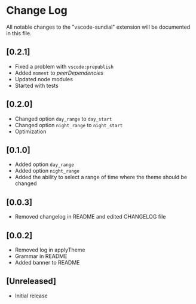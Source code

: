 # Change Log

All notable changes to the "vscode-sundial" extension will be documented in this file.

## [0.2.1]
- Fixed a problem with `vscode:prepublish`
- Added `moment` to *peerDependencies*
- Updated node modules
- Started with tests

## [0.2.0]
- Changed option `day_range` to `day_start`
- Changed option `night_range` to `night_start`
- Optimization

## [0.1.0]
- Added option `day_range`
- Added option `night_range`
- Added the ability to select a range of time where the theme should be changed

## [0.0.3]
- Removed changelog in README and edited CHANGELOG file

## [0.0.2]
- Removed log in applyTheme
- Grammar in README
- Added banner to README

## [Unreleased]
- Initial release